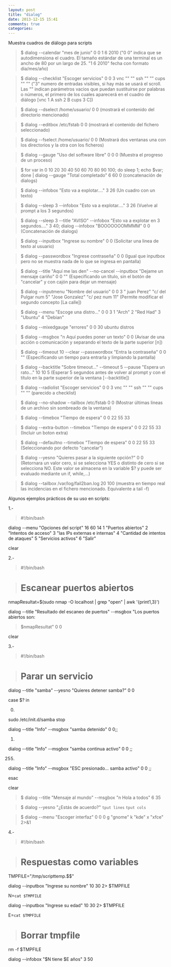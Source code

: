 ```yaml
---
layout: post
title: "dialog"
date: 2013-12-15 15:41
comments: true
categories: 
---
```

Muestra cuadros de diálogo para scripts

>$ dialog --calendar "mes de junio" 0 0 1 6 2010  ("0 0" indica que se autodimensiona el cuadro. El tamaño estándar de una terminal es un ancho de 80 por un largo de 25. "1 6 2010" fecha con formato dia/mes/año)

>$ dialog --checklist "Escoger servicios" 0 0 3 vnc "" "" ssh "" "" cups "" "" ("3" numero de entradas visibles, si hay más se usará el scroll. Las "" indican parámetros vacios que puedan sustituirse por palabras o números, el primero de los cuales aparecerá en el cuadro de diálogo [vnc 1 A ssh 2 B cups 3 C])

>$ dialog --dselect /home/usuario/ 0 0  (mostrará el contenido del directorio mencionado)

>$ dialog --editbox /etc/fstab 0 0   (mostrará el contenido del fichero seleccionado)

>$ dialog --fselect /home/usuario/ 0 0  (Mostrará dos ventanas una con los directorios y la otra con los ficheros)

>$ dialog --gauge "Uso del software libre" 0 0 0  (Muestra el progreso de un proceso)

>$ for var in 0 10 20 30 40 50 60 70 80 90 100; do sleep 1; echo $var; done | dialog --gauge "Total completado" 6 60 0 (concatenación de dialogs)

>$ dialog --infobox "Esto va a explotar...." 3 26  (Un cuadro con un texto)

>$ dialog --sleep 3 --infobox "Esto va a explotar...." 3 26 (Vuelve al prompt a los 3 segundos)

>$ dialog --sleep 3 --title "AVISO" --infobox "Esto va a explotar en 3 segundos...." 3 40; dialog --infobox "BOOOOOOOMMMM" 0 0 (Concatenación de dialogs)

>$ dialog --inputbox "Ingrese su nombre" 0 0 (Solicitar una linea de texto al usuario)

>$ dialog --passwordbox "Ingrese contraseña" 0 0 (Igual que inputbox pero no se muestra nada de lo que se ingresa en pantalla)

>$ dialog --title "Aquí me las den" --no-cancel --inputbox "Dejame un mensaje cariño" 0 0 ""  (Especificando un título, sin el botón de "cancelar" y con cajón para dejar un mensaje)

>$ dialog --inputmenu "Nombre del usuario" 0 0 3 " juan Perez" "c/ del Pulgar num 5" "Jose Gonzalez" "c/ pez num 11"  (Permite modificar el segundo concepto [La calle])

>$ dialog --menu "Escoge una distro..." 0 0 3 1 "Arch" 2 "Red Had" 3 "Ubuntu" 4 "Debian"

>$ dialog --mixedgauge "errores" 0 0 30 ubuntu distros

>$ dialog --msgbox "n Aquí puedes poner un texto" 0 0   (Avisar de una acción o comunicación y separando el texto de la parte superior [n])

>$ dialog --timeout 10 --clear --passwordbox "Entra la contraseña" 0 0 ""  (Especificando un tiempo para entrarla y limpiando la pantalla)

>$ dialog --backtitle "Sobre timeout..." --timeout 5 --pause "Espera un rato..." 10 10 5   (Esperar 5 segundos antes de volver al prompt y con el título en la parte superior de la ventana [--backtitle])

>$ dialog --radiolist "Escoger servicios" 0 0 3 vnc "" "" ssh "" "" cups "" ""  (parecido a checklist)

>$ dialog --no-shadow --tailbox /etc/fstab 0 0   (Mostrar últimas lineas de un archivo sin sombreado de la ventana)

>$ dialog --timebox "Tiempo de espera" 0 0 22 55 33

>$ dialog --extra-button --timebox "Tiempo de espera" 0 0 22 55 33  (Incluir un boton extra)

>$ dialog --defaultno --timebox "Tiempo de espera" 0 0 22 55 33  (Seleccionando por defecto "cancelar")

>$ dialog --yesno "Quieres pasar a la siguiente opción?" 0 0 (Retornara un valor cero, si se selecciona YES o distinto de cero si se selecciona NO. Este valor se almacena en la variable $? y puede ser evaluado mediante un if, while,...)

>$ dialog --tailbox /var/log/fail2ban.log 20 100 (muestra en tiempo real las incidencias en el fichero mencionado. Equivalente a tail -f)

Algunos ejemplos prácticos de su uso en scripts:

1.-

>#!/bin/bash

dialog --menu "Opciones del script" 16 60 14 1 "Puertos abiertos" 2 "Intentos de acceso" 3 "las IPs externas e internas" 4 "Cantidad de intentos de ataques" 5 "Servicios activos" 6 "Salir"

clear

2.-

>#!/bin/bash

># Escanear puertos abiertos

nmapResultat=$(sudo nmap -O localhost | grep "open" | awk '{print$1,$3}')

dialog --title "Resultado del escaneo de puertos" --msgbox "Los puertos abiertos son:

>$nmapResultat" 0 0

clear

3.-

>#!/bin/bash

># Parar un servicio

dialog --title "samba" --yesno "Quieres detener samba?" 0 0

case $? in

0)

sudo /etc/init.d/samba stop

dialog --title "Info" --msgbox "samba detenido" 0 0;;

1)

dialog --title "Info" --msgbox "samba continua activo" 0 0 ;;

255)

dialog --title "Info" --msgbox "ESC presionado... samba activo" 0 0 ;;

esac

clear

>$ dialog --title "Mensaje al mundo" --msgbox "n      Hola a todos" 6 35

>$ dialog --yesno "¿Estás de acuerdo?" `tput lines` `tput cols`

>$ dialog --menu "Escoger interfaz" 0 0 0 g "gnome" k "kde" x "xfce" 2>&1

4.-

>#!/bin/bash

># Respuestas  como variables

TMPFILE="/tmp/scripttemp.$$"

dialog --inputbox "Ingrese su nombre" 10 30 2> $TMPFILE

N=`cat $TMPFILE`

dialog --inputbox "Ingrese su edad" 10 30 2> $TMPFILE

E=`cat $TMPFILE`

># Borrar tmpfile

rm -f $TMPFILE

dialog --infobox "$N tiene $E años" 3 50

